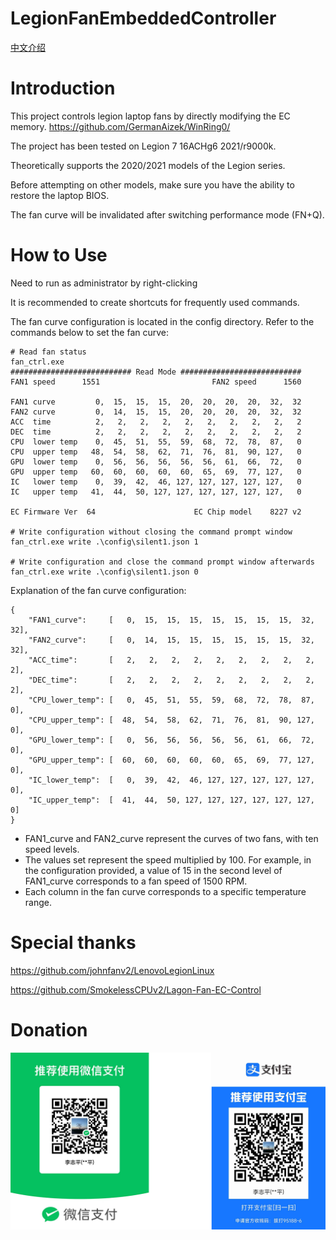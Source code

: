 # LegionFanEmbeddedController
[中文介绍](README_ZH.md)
# Introduction
This project controls legion laptop fans by directly modifying the EC memory. https://github.com/GermanAizek/WinRing0/

The project has been tested on Legion 7 16ACHg6 2021/r9000k.

Theoretically supports the 2020/2021 models of the Legion series.

Before attempting on other models, make sure you have the ability to restore the laptop BIOS.

The fan curve will be invalidated after switching performance mode (FN+Q).

# How to Use
Need to run as administrator by right-clicking

It is recommended to create shortcuts for frequently used commands.

The fan curve configuration is located in the config directory. Refer to the commands below to set the fan curve:
```
# Read fan status
fan_ctrl.exe
########################### Read Mode ###########################
FAN1 speed      1551                         FAN2 speed      1560

FAN1 curve         0,  15,  15,  15,  20,  20,  20,  20,  32,  32
FAN2 curve         0,  14,  15,  15,  20,  20,  20,  20,  32,  32
ACC  time          2,   2,   2,   2,   2,   2,   2,   2,   2,   2
DEC  time          2,   2,   2,   2,   2,   2,   2,   2,   2,   2
CPU  lower temp    0,  45,  51,  55,  59,  68,  72,  78,  87,   0
CPU  upper temp   48,  54,  58,  62,  71,  76,  81,  90, 127,   0
GPU  lower temp    0,  56,  56,  56,  56,  56,  61,  66,  72,   0
GPU  upper temp   60,  60,  60,  60,  60,  65,  69,  77, 127,   0
IC   lower temp    0,  39,  42,  46, 127, 127, 127, 127, 127,   0
IC   upper temp   41,  44,  50, 127, 127, 127, 127, 127, 127,   0

EC Firmware Ver  64                      EC Chip model    8227 v2

# Write configuration without closing the command prompt window
fan_ctrl.exe write .\config\silent1.json 1

# Write configuration and close the command prompt window afterwards
fan_ctrl.exe write .\config\silent1.json 0
```

Explanation of the fan curve configuration:
```
{
	"FAN1_curve":     [   0,  15,  15,  15,  15,  15,  15,  15,  32,  32],
	"FAN2_curve":     [   0,  14,  15,  15,  15,  15,  15,  15,  32,  32],
	"ACC_time":       [   2,   2,   2,   2,   2,   2,   2,   2,   2,   2],
	"DEC_time":       [   2,   2,   2,   2,   2,   2,   2,   2,   2,   2],
	"CPU_lower_temp": [   0,  45,  51,  55,  59,  68,  72,  78,  87,   0],
	"CPU_upper_temp": [  48,  54,  58,  62,  71,  76,  81,  90, 127,   0],
	"GPU_lower_temp": [   0,  56,  56,  56,  56,  56,  61,  66,  72,   0],
	"GPU_upper_temp": [  60,  60,  60,  60,  60,  65,  69,  77, 127,   0],
	"IC_lower_temp":  [   0,  39,  42,  46, 127, 127, 127, 127, 127,   0],
	"IC_upper_temp":  [  41,  44,  50, 127, 127, 127, 127, 127, 127,   0]
}
```

- FAN1_curve and FAN2_curve represent the curves of two fans, with ten speed levels.
- The values set represent the speed multiplied by 100. For example, in the configuration provided, a value of 15 in the second level of FAN1_curve corresponds to a fan speed of 1500 RPM.
- Each column in the fan curve corresponds to a specific temperature range.

# Special thanks
https://github.com/johnfanv2/LenovoLegionLinux

https://github.com/SmokelessCPUv2/Lagon-Fan-EC-Control

# Donation
<div>
    <img src="assets\donation.png">
</div>